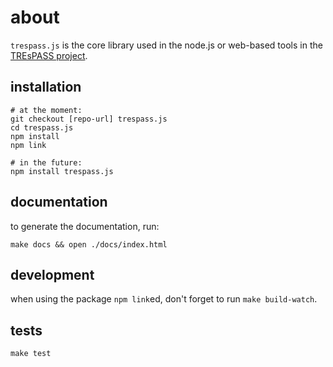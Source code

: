# about

`trespass.js` is the core library used in the node.js or web-based tools in the [TREsPASS project](https://www.trespass-project.eu/).

<!-- TODO: list submodules -->


## installation

```
# at the moment:
git checkout [repo-url] trespass.js
cd trespass.js
npm install
npm link

# in the future:
npm install trespass.js
```


## documentation

to generate the documentation, run:

```
make docs && open ./docs/index.html
```


## development

when using the package `npm link`ed, don't forget to run `make build-watch`.


## tests

```
make test
```
